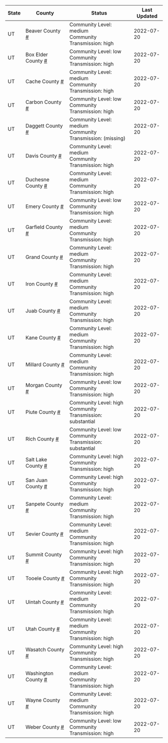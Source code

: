 State | County | Status | Last Updated
--- | --- | --- | --- 
UT | Beaver County <a href="#beaver_county">#</a> | <a name="beaver_county"></a>Community Level: medium<br/>Community Transmission: high | 2022-07-20
UT | Box Elder County <a href="#box_elder_county">#</a> | <a name="box_elder_county"></a>Community Level: low<br/>Community Transmission: high | 2022-07-20
UT | Cache County <a href="#cache_county">#</a> | <a name="cache_county"></a>Community Level: medium<br/>Community Transmission: high | 2022-07-20
UT | Carbon County <a href="#carbon_county">#</a> | <a name="carbon_county"></a>Community Level: low<br/>Community Transmission: high | 2022-07-20
UT | Daggett County <a href="#daggett_county">#</a> | <a name="daggett_county"></a>Community Level: medium<br/>Community Transmission: (missing) | 2022-07-20
UT | Davis County <a href="#davis_county">#</a> | <a name="davis_county"></a>Community Level: medium<br/>Community Transmission: high | 2022-07-20
UT | Duchesne County <a href="#duchesne_county">#</a> | <a name="duchesne_county"></a>Community Level: medium<br/>Community Transmission: high | 2022-07-20
UT | Emery County <a href="#emery_county">#</a> | <a name="emery_county"></a>Community Level: low<br/>Community Transmission: high | 2022-07-20
UT | Garfield County <a href="#garfield_county">#</a> | <a name="garfield_county"></a>Community Level: medium<br/>Community Transmission: high | 2022-07-20
UT | Grand County <a href="#grand_county">#</a> | <a name="grand_county"></a>Community Level: medium<br/>Community Transmission: high | 2022-07-20
UT | Iron County <a href="#iron_county">#</a> | <a name="iron_county"></a>Community Level: medium<br/>Community Transmission: high | 2022-07-20
UT | Juab County <a href="#juab_county">#</a> | <a name="juab_county"></a>Community Level: medium<br/>Community Transmission: high | 2022-07-20
UT | Kane County <a href="#kane_county">#</a> | <a name="kane_county"></a>Community Level: medium<br/>Community Transmission: high | 2022-07-20
UT | Millard County <a href="#millard_county">#</a> | <a name="millard_county"></a>Community Level: medium<br/>Community Transmission: high | 2022-07-20
UT | Morgan County <a href="#morgan_county">#</a> | <a name="morgan_county"></a>Community Level: low<br/>Community Transmission: high | 2022-07-20
UT | Piute County <a href="#piute_county">#</a> | <a name="piute_county"></a>Community Level: high<br/>Community Transmission: substantial | 2022-07-20
UT | Rich County <a href="#rich_county">#</a> | <a name="rich_county"></a>Community Level: low<br/>Community Transmission: substantial | 2022-07-20
UT | Salt Lake County <a href="#salt_lake_county">#</a> | <a name="salt_lake_county"></a>Community Level: high<br/>Community Transmission: high | 2022-07-20
UT | San Juan County <a href="#san_juan_county">#</a> | <a name="san_juan_county"></a>Community Level: high<br/>Community Transmission: high | 2022-07-20
UT | Sanpete County <a href="#sanpete_county">#</a> | <a name="sanpete_county"></a>Community Level: medium<br/>Community Transmission: high | 2022-07-20
UT | Sevier County <a href="#sevier_county">#</a> | <a name="sevier_county"></a>Community Level: medium<br/>Community Transmission: high | 2022-07-20
UT | Summit County <a href="#summit_county">#</a> | <a name="summit_county"></a>Community Level: high<br/>Community Transmission: high | 2022-07-20
UT | Tooele County <a href="#tooele_county">#</a> | <a name="tooele_county"></a>Community Level: high<br/>Community Transmission: high | 2022-07-20
UT | Uintah County <a href="#uintah_county">#</a> | <a name="uintah_county"></a>Community Level: medium<br/>Community Transmission: high | 2022-07-20
UT | Utah County <a href="#utah_county">#</a> | <a name="utah_county"></a>Community Level: medium<br/>Community Transmission: high | 2022-07-20
UT | Wasatch County <a href="#wasatch_county">#</a> | <a name="wasatch_county"></a>Community Level: high<br/>Community Transmission: high | 2022-07-20
UT | Washington County <a href="#washington_county">#</a> | <a name="washington_county"></a>Community Level: medium<br/>Community Transmission: high | 2022-07-20
UT | Wayne County <a href="#wayne_county">#</a> | <a name="wayne_county"></a>Community Level: medium<br/>Community Transmission: high | 2022-07-20
UT | Weber County <a href="#weber_county">#</a> | <a name="weber_county"></a>Community Level: low<br/>Community Transmission: high | 2022-07-20
